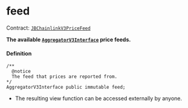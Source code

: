 # feed

Contract: [`JBChainlinkV3PriceFeed`](/v4/deprecated/v3/api/contracts/or-price-feeds/jbchainlinkv3pricefeed/README.md)

**The available [`AggregatorV3Interface`](https://docs.chain.link/price-feeds-api-reference/) price feeds.**

#### Definition

```
/**
  @notice
  The feed that prices are reported from.
*/
AggregatorV3Interface public immutable feed;
```

* The resulting view function can be accessed externally by anyone.
